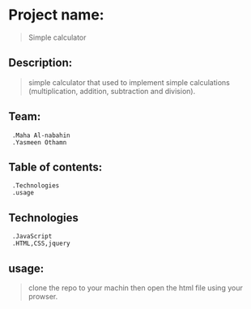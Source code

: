 # Project name:
 > Simple calculator

## Description:
> simple calculator that used to implement simple calculations (multiplication, addition, subtraction and division). 

## Team:
```
 .Maha Al-nabahin 
 .Yasmeen Othamn
```
## Table of contents:
```
 .Technologies
 .usage
```
## Technologies
```
 .JavaScript
 .HTML,CSS,jquery
```
## usage:
> clone the repo to your machin then open the html file using your prowser.

